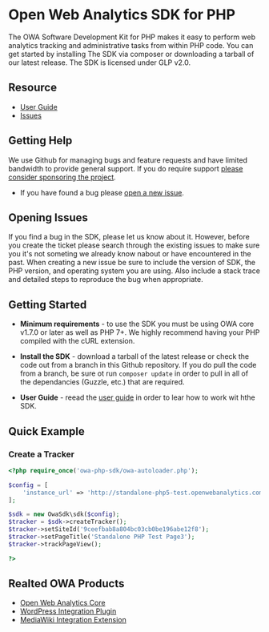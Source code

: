 # Open Web Analytics SDK for PHP
The OWA Software Development Kit for PHP makes it easy to perform web analytics tracking and administrative tasks from within PHP code. You can get started by installing The SDK via composer or downloading a tarball of our latest release. The SDK is licensed under GLP v2.0.

## Resource

- [User Guide](https://github.com/Open-Web-Analytics/owa-php-sdk/wiki)
- [Issues](https://github.com/Open-Web-Analytics/owa-php-sdk/wiki)

## Getting Help

We use Github for managing bugs and feature requests and have limited bandwidth to provide general support. If you do require support [please consider sponsoring the project](https://github.com/sponsors/padams).


- If you have found a bug please [open a new issue](https://github.com/Open-Web-Analytics/owa-php-sdk/wiki).

## Opening Issues

If you find a bug in the SDK, please let us know about it. However, before you create the ticket please search through the existing issues to make sure you it's not someting we already know nabout or have encountered in the past. When creating a new issue be sure to include the version of SDK, the PHP version, and operating system you are using. Also include a stack trace and detailed steps to reproduce the bug when appropriate.

## Getting Started

- **Minimum requirements** - to use the SDK you must be using OWA core v1.7.0 or later as well as PHP 7+.  We highly recommend having your PHP compiled with the cURL extension.

- **Install the SDK** - download a tarball of the latest release or check the code out from a branch in this Github repository. If you do pull the code from a branch, be sure ot run `composer update` in order to pull in all of the dependancies (Guzzle, etc.) that are required.

- **User Guide** - reead the [user guide](https://github.com/Open-Web-Analytics/owa-php-sdk/wiki) in order to lear how to work wit hthe SDK.

## Quick Example

### Create a Tracker ###

```php
<?php require_once('owa-php-sdk/owa-autoloader.php');

$config = [
    'instance_url' => 'http://standalone-php5-test.openwebanalytics.com/owa/'
];

$sdk = new OwaSdk\sdk($config);
$tracker = $sdk->createTracker();
$tracker->setSiteId('9ceefbab8a804bc03cb0be196abe12f8');
$tracker->setPageTitle('Standalone PHP Test Page3');
$tracker->trackPageView();

?>

```

## Realted OWA Products

- [Open Web Analytics Core](https://github.com/Open-Web-Analytics/open-web-analytics)
- [WordPress Integration Plugin](https://github.com/Open-Web-Analytics/owa-wordpress-plugin)
- [MediaWiki Integration Extension](https://github.com/Open-Web-Analytics/owa-mediawiki-extension/)

